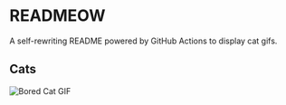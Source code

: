 # READMEOW

A self-rewriting README powered by GitHub Actions to display cat gifs.

## Cats

![Bored Cat GIF](https://media0.giphy.com/media/v1.Y2lkPTlhY2QwMmRhaG44NXZwazh2M253cDRmOG1qZHN0Mm95ZHB4dmU5NzZmaWhpMGZkdCZlcD12MV9naWZzX3NlYXJjaCZjdD1n/mlvseq9yvZhba/200.gif)

